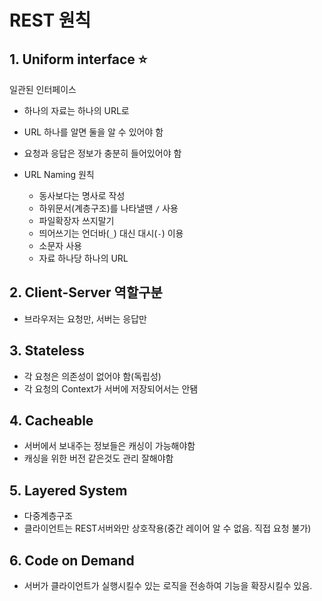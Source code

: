# REST 원칙

## 1. Uniform interface ⭐ 

일관된 인터페이스

- 하나의 자료는 하나의 URL로
- URL 하나를 알면 둘을 알 수 있어야 함
- 요청과 응답은 정보가 충분히 들어있어야 함

- URL Naming 원칙
  - 동사보다는 명사로 작성
  - 하위문서(계층구조)를 나타낼땐 `/` 사용
  - 파일확장자 쓰지말기
  - 띄어쓰기는 언더바(`_`) 대신 대시(`-`) 이용
  - 소문자 사용
  - 자료 하나당 하나의 URL

## 2. Client-Server 역할구분

- 브라우저는 요청만, 서버는 응답만

## 3. Stateless

- 각 요청은 의존성이 없어야 함(독립성)
- 각 요청의 Context가 서버에 저장되어서는 안됌

## 4. Cacheable

- 서버에서 보내주는 정보들은 캐싱이 가능해야함
- 캐싱을 위한 버전 같은것도 관리 잘해야함

## 5. Layered System

- 다중계층구조
- 클라이언트는 REST서버와만 상호작용(중간 레이어 알 수 없음. 직접 요청 불가)

## 6. Code on Demand

- 서버가 클라이언트가 실행시킬수 있는 로직을 전송하여 기능을 확장시킬수 있음.